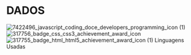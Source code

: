 # DADOS
![7422496_javascript_coding_doce_developers_programming_icon (1)](https://user-images.githubusercontent.com/99497978/190293853-dca4f9ce-8e4f-4f2c-8a39-2c1e5eab6167.png) ![317756_badge_css_css3_achievement_award_icon](https://user-images.githubusercontent.com/99497978/190293867-1d9d7518-bbd8-49c7-b4b6-2b46d94aaef1.png) ![317755_badge_html_html5_achievement_award_icon (1)](https://user-images.githubusercontent.com/99497978/190293877-ff18b9f8-6676-4752-82f2-41cb6fb61fc8.png)
Linguagens Usadas




